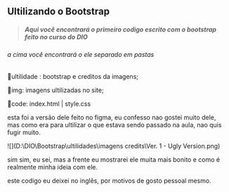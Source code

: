 ##  Ultilizando o Bootstrap 



> ##### Aqui você encontrará o primeiro codigo escrito com o bootstrap feito no curso do DIO

###### a cima você encontrará o ele separado em pastas

:file_folder:ultilidade : bootstrap e creditos da imagens;

:file_folder:img: imagens ultilizadas no site;

:file_folder:code: index.html | style.css

esta foi a versão dele feito no figma, eu confesso nao gostei muito dele, mas como era para ultilizar o que estava sendo passado na aula, nao quis fugir muito.

![](D:\DIO\Bootstrap\ultilidades\imagens credits\Ver. 1 - Ugly Version.png)

sim sim, eu sei, mas a frente eu mostrarei ele muita mais bonito e como é realmente minha ideia com ele.

este codigo eu deixei no inglês, por motivos de gosto pessoal mesmo.

